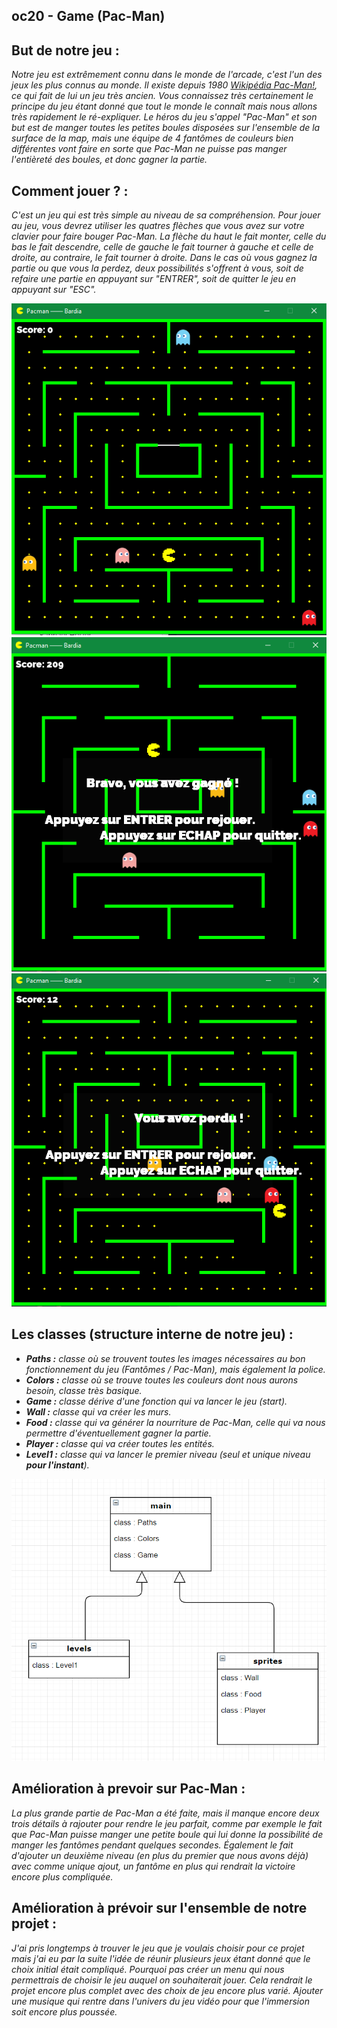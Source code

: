## oc20 - Game (Pac-Man)

## But de notre jeu :
*Notre jeu est extrêmement connu dans le monde de l'arcade, c'est l'un des jeux les plus connus au monde. Il existe depuis 1980 [Wikipédia Pac-Man!](https://fr.wikipedia.org/wiki/Pac-Man), ce qui fait de lui un jeu très ancien. Vous connaissez très certainement le principe du jeu étant donné que tout le monde le connaît mais nous allons très rapidement le ré-expliquer. Le héros du jeu s'appel "Pac-Man" et son but est de manger toutes les petites boules disposées sur l'ensemble de la surface de la map, mais une équipe de 4 fantômes de couleurs bien différentes vont faire en sorte que Pac-Man ne puisse pas manger l'entièreté des boules, et donc gagner la partie.*

## Comment jouer ? :
*C'est un jeu qui est très simple au niveau de sa compréhension. Pour jouer au jeu, vous devrez utiliser les quatres flèches que vous avez sur votre clavier pour faire bouger Pac-Man. La flèche du haut le fait monter, celle du bas le fait descendre, celle de gauche le fait tourner à gauche et celle de droite, au contraire, le fait tourner à droite. Dans le cas où vous gagnez la partie ou que vous la perdez, deux possibilités s'offrent à vous, soit de refaire une partie en appuyant sur "ENTRER", soit de quitter le jeu en appuyant sur "ESC".*

![](map.png)
![](win.png)
![](lose.png)

## Les classes (structure interne de notre jeu) :
* ***Paths :** classe où se trouvent toutes les images nécessaires au bon fonctionnement du jeu (Fantômes / Pac-Man), mais également la police.*
* ***Colors :** classe où se trouve toutes les couleurs dont nous aurons besoin, classe très basique.*
* ***Game :** classe dérive d'une fonction qui va lancer le jeu (start).*
* ***Wall :** classe qui va créer les murs.*
* ***Food :** classe qui va générer la nourriture de Pac-Man, celle qui va nous permettre d'éventuellement gagner la partie.*
* ***Player :** classe qui va créer toutes les entités.*
* ***Level1 :** classe qui va lancer le premier niveau (seul et unique niveau **pour l'instant**).*

![](schémas.png)

## Amélioration à prevoir sur Pac-Man :
*La plus grande partie de Pac-Man a été faite, mais il manque encore deux trois détails à rajouter pour rendre le jeu parfait, comme par exemple le fait que Pac-Man puisse manger une petite boule qui lui donne la possibilité de manger les fantômes pendant quelques secondes. Également le fait d'ajouter un deuxième niveau (en plus du premier que nous avons déjà) avec comme unique ajout, un fantôme en plus qui rendrait la victoire encore plus compliquée.*

## Amélioration à prévoir sur l'ensemble de notre projet :
*J'ai pris longtemps à trouver le jeu que je voulais choisir pour ce projet mais j'ai eu par la suite l'idée de réunir plusieurs jeux étant donné que le choix initial était compliqué. Pourquoi pas créer un menu qui nous permettrais de choisir le jeu auquel on souhaiterait jouer. Cela rendrait le projet encore plus complet avec des choix de jeu encore plus varié. Ajouter une musique qui rentre dans l'univers du jeu vidéo pour que l'immersion soit encore plus poussée.*
